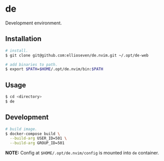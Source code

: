 # de

Development environment.

## Installation

```bash
# install.
$ git clone git@github.com:ellioseven/de.nvim.git ~/.opt/de-web

# add binaries to path.
$ export $PATH=$HOME/.opt/de.nvim/bin:$PATH
```

## Usage

```bash
$ cd <directory>
$ de
```

## Development

```bash
# build image.
$ docker-compose build \
  --build-arg USER_ID=501 \
  --build-arg GROUP_ID=501
```

__NOTE:__ Config at `$HOME/.opt/de.nvim/config` is mounted into `de` container.

